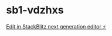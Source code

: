 # sb1-vdzhxs

[Edit in StackBlitz next generation editor ⚡️](https://stackblitz.com/~/github.com/codeblock102/sb1-vdzhxs)